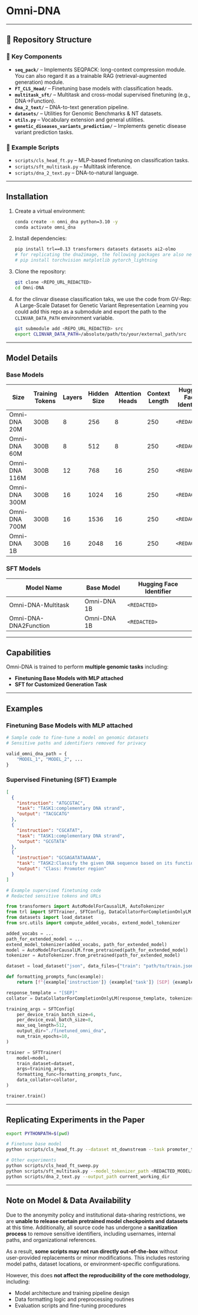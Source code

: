 # Omni-DNA
---


## 📂 Repository Structure

### 🔧 Key Components

- **`seq_pack/`** – Implements SEQPACK: long-context compression module. You can also regard it as a trainable RAG (retrieval-augmented generation) module.
- **`FT_CLS_Head/`** – Finetuning base models with classification heads.
- **`multitask_sft/`** – Multitask and cross-modal supervised finetuning (e.g., DNA→Function).
- **`dna_2_text/`** – DNA-to-text generation pipeline.
- **`datasets/`** – Utilities for Genomic Benchmarks & NT datasets.
- **`utils.py`** – Vocabulary extension and general utilities.
- **`genetic_diseases_variants_prediction/`** – Implements genetic disease variant prediction tasks.

### 🧪 Example Scripts

- `scripts/cls_head_ft.py` – MLP-based finetuning on classification tasks.
- `scripts/sft_multitask.py` – Multitask inference.
- `scripts/dna_2_text.py` – DNA-to-natural language.


---

## Installation

1. Create a virtual environment:
   ```bash
   conda create -n omni_dna python=3.10 -y
   conda activate omni_dna
   ```
2. Install dependencies:
   ```bash
   pip install trl==0.13 transformers datasets datasets ai2-olmo
   # for replicating the dna2image, the following packages are also needed
   # pip install torchvision matplotlib pytorch_lightning
   ```

3. Clone the repository:
   ```bash
   git clone <REPO_URL_REDACTED>
   cd Omni-DNA
   ```

4. for the clinvar disease classification taks, we use the code from GV-Rep: A Large-Scale Dataset for Genetic Variant Representation Learning you could add this repo as a submodule and export the path to the `CLINVAR_DATA_PATH` environment variable.
   ```bash
   git submodule add <REPO_URL_REDACTED> src
   export CLINVAR_DATA_PATH=/absolute/path/to/your/external_path/src
   ```
---

## Model Details

### Base Models

| Size          | Training Tokens | Layers | Hidden Size | Attention Heads | Context Length | Hugging Face Identifier |
|--------------|----------------|--------|-------------|-----------------|----------------|--------------------------|
| Omni-DNA 20M  | 300B           | 8      | 256         | 8               | 250            | `<REDACTED>` |
| Omni-DNA 60M  | 300B           | 8      | 512         | 8               | 250            | `<REDACTED>` |
| Omni-DNA 116M | 300B           | 12     | 768         | 16              | 250            | `<REDACTED>` |
| Omni-DNA 300M | 300B           | 16     | 1024        | 16              | 250            | `<REDACTED>` |
| Omni-DNA 700M | 300B           | 16     | 1536        | 16              | 250            | `<REDACTED>` |
| Omni-DNA 1B   | 300B           | 16     | 2048        | 16              | 250            | `<REDACTED>` |

### SFT Models

| Model Name               | Base Model | Hugging Face Identifier |
|--------------------------|------------|--------------------------|
| Omni-DNA-Multitask       | Omni-DNA 1B | `<REDACTED>` |
| Omni-DNA-DNA2Function    | Omni-DNA 1B | `<REDACTED>` |

---

## Capabilities

Omni-DNA is trained to perform **multiple genomic tasks** including:

- **Finetuning Base Models with MLP attached**
- **SFT for Customized Generation Task**

---

## Examples

### Finetuning Base Models with MLP attached

```python
# Sample code to fine-tune a model on genomic datasets
# Sensitive paths and identifiers removed for privacy

valid_omni_dna_path = {
    "MODEL_1", "MODEL_2", ...
}
```

### Supervised Finetuning (SFT) Example

```json
[
  {
    "instruction": "ATGCGTAC",
    "task": "TASK1:complementary DNA strand",
    "output": "TACGCATG"
  },
  {
    "instruction": "CGCATAT",
    "task": "TASK1:complementary DNA strand",
    "output": "GCGTATA"
  },
  {
    "instruction": "GCGAGATATAAAAA",
    "task": "TASK2:Classify the given DNA sequence based on its function.",
    "output": "Class: Promoter region"
  }
]
```

```python
# Example supervised finetuning code
# Redacted sensitive tokens and URLs

from transformers import AutoModelForCausalLM, AutoTokenizer
from trl import SFTTrainer, SFTConfig, DataCollatorForCompletionOnlyLM
from datasets import load_dataset
from src.utils import compute_added_vocabs, extend_model_tokenizer

added_vocabs = ...
path_for_extended_model = ...
extend_model_tokenizer(added_vocabs, path_for_extended_model)
model = AutoModelForCausalLM.from_pretrained(path_for_extended_model)
tokenizer = AutoTokenizer.from_pretrained(path_for_extended_model)

dataset = load_dataset("json", data_files={"train": "path/to/train.json"})["train"]

def formatting_prompts_func(example):
    return [f"{example['instruction']} {example['task']} [SEP] {example['output']}"]

response_template = "[SEP]"
collator = DataCollatorForCompletionOnlyLM(response_template, tokenizer=tokenizer)

training_args = SFTConfig(
    per_device_train_batch_size=6,
    per_device_eval_batch_size=8,
    max_seq_length=512,
    output_dir="./finetuned_omni_dna",
    num_train_epochs=10,
)

trainer = SFTTrainer(
    model=model,
    train_dataset=dataset,
    args=training_args,
    formatting_func=formatting_prompts_func,
    data_collator=collator,
)

trainer.train()
```

---

## Replicating Experiments in the Paper

```bash
export PYTHONPATH=$(pwd)

# Finetune base model
python scripts/cls_head_ft.py --dataset nt_downstream --task promoter_tata --model <REDACTED_MODEL> --seed 123 --learning_rate 0.000005 --batch_size 8 --num_of_epoch 10

# Other experiments
python scripts/cls_head_ft_sweep.py
python scripts/sft_multitask.py --model_tokenizer_path <REDACTED_MODEL>
python scripts/dna_2_text.py --output_path current_working_dir

```

---

## Note on Model & Data Availability

Due to the anonymity policy and institutional data-sharing restrictions, we are **unable to release certain pretrained model checkpoints and datasets** at this time. Additionally, all source code has undergone a **sanitization process** to remove sensitive identifiers, including usernames, internal paths, and organizational references.

As a result, **some scripts may not run directly out-of-the-box** without user-provided replacements or minor modifications. This includes restoring model paths, dataset locations, or environment-specific configurations.

However, this does **not affect the reproducibility of the core methodology**, including:

- Model architecture and training pipeline design
- Data formatting logic and preprocessing routines
- Evaluation scripts and fine-tuning procedures
